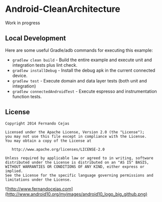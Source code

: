 Android-CleanArchitecture
=========================

Work in progress


Local Development
-----------------

Here are some useful Gradle/adb commands for executing this example:

 * `gradlew clean build` - Build the entire example and execute unit and integration tests plus lint check.
 * `gradlew installDebug` - Install the debug apk in the current connected device.
 * `gradlew test` - Execute domain and data layer tests (both unit and integration)
 * `gradlew connectedAndroidTest` - Execute espresso and instrumentation function tests.


License
--------

    Copyright 2014 Fernando Cejas

    Licensed under the Apache License, Version 2.0 (the "License");
    you may not use this file except in compliance with the License.
    You may obtain a copy of the License at

       http://www.apache.org/licenses/LICENSE-2.0

    Unless required by applicable law or agreed to in writing, software
    distributed under the License is distributed on an "AS IS" BASIS,
    WITHOUT WARRANTIES OR CONDITIONS OF ANY KIND, either express or implied.
    See the License for the specific language governing permissions and
    limitations under the License.


![http://www.fernandocejas.com](http://www.android10.org/myimages/android10_logo_big_github.png)
